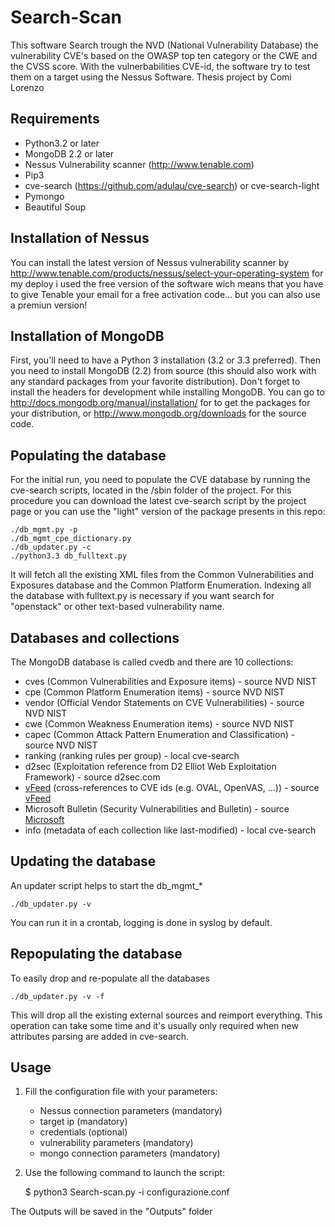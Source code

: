 # Search-Scan
This software Search trough the NVD (National Vulnerability Database) the vulnerability CVE's based on the OWASP top ten category or the CWE and the CVSS score. With the vulnerbabilities CVE-id, the software try to test them on a target using the Nessus Software.
Thesis project by Comi Lorenzo 

Requirements
------------

* Python3.2 or later
* MongoDB 2.2 or later
* Nessus Vulnerability scanner (http://www.tenable.com)
* Pip3  
* cve-search (https://github.com/adulau/cve-search) or cve-search-light
* Pymongo
* Beautiful Soup


Installation of Nessus
----------------------

You can install the latest version of Nessus vulnerability scanner by http://www.tenable.com/products/nessus/select-your-operating-system for my deploy i used the free version of the software wich means that you have to give Tenable your email for a free activation code... but you can also use a premiun version!

Installation of MongoDB
-----------------------

First, you'll need to have a Python 3 installation (3.2 or 3.3 preferred).
Then you need to install MongoDB (2.2) from source (this should also work
with any standard packages from your favorite distribution). Don't forget
to install the headers for development while installing MongoDB.
You can go to http://docs.mongodb.org/manual/installation/ for to get the
packages for your distribution, or http://www.mongodb.org/downloads for
the source code.


Populating the database
-----------------------

For the initial run, you need to populate the CVE database by running the cve-search scripts, located in the /sbin folder of the project. For this procedure you can download the latest cve-search script by the project page or you can use the "light" version of the package presents in this repo:

    ./db_mgmt.py -p
    ./db_mgmt_cpe_dictionary.py
    ./db_updater.py -c
    ./python3.3 db_fulltext.py

It will fetch all the existing XML files from the Common Vulnerabilities
and Exposures database and the Common Platform Enumeration.
Indexing all the database with fulltext.py is necessary if you want search for "openstack" or other text-based vulnerability name. 

Databases and collections
-------------------------

The MongoDB database is called cvedb and there are 10 collections:

* cves (Common Vulnerabilities and Exposure items) - source NVD NIST
* cpe (Common Platform Enumeration items) - source NVD NIST
* vendor (Official Vendor Statements on CVE Vulnerabilities) - source NVD NIST
* cwe (Common Weakness Enumeration items) - source NVD NIST
* capec (Common Attack Pattern Enumeration and Classification) - source NVD NIST
* ranking (ranking rules per group) - local cve-search
* d2sec (Exploitation reference from D2 Elliot Web Exploitation Framework) - source d2sec.com
* [vFeed](https://github.com/toolswatch/vFeed) (cross-references to CVE ids (e.g. OVAL, OpenVAS, ...)) - source [vFeed](https://github.com/toolswatch/vFeed)
* Microsoft Bulletin (Security Vulnerabilities and Bulletin) - source [Microsoft](http://www.microsoft.com/en-us/download/details.aspx?id=36982)
* info (metadata of each collection like last-modified) - local cve-search

Updating the database
---------------------

An updater script helps to start the db_mgmt_*  

    ./db_updater.py -v

You can run it in a crontab, logging is done in syslog by default.

Repopulating the database
-------------------------

To easily drop and re-populate all the databases

    ./db_updater.py -v -f

This will drop all the existing external sources and reimport everything. This operation can take some time
and it's usually only required when new attributes parsing are added in cve-search.

Usage
-----

1. Fill the configuration file with your parameters:
    * Nessus connection parameters (mandatory)
    * target ip (mandatory)
    * credentials (optional)
    * vulnerability parameters (mandatory)
    * mongo connection parameters (mandatory)

2. Use the following command to launch the script:

    $ python3 Search-scan.py -i configurazione.conf

The Outputs will be saved in the "Outputs" folder
